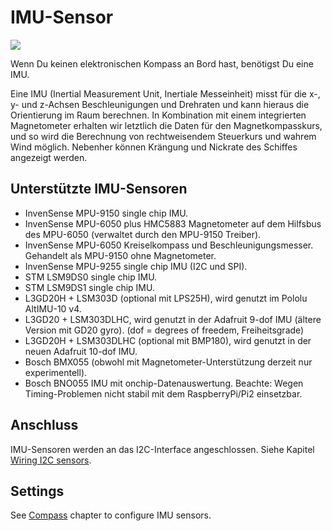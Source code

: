# IMU-Sensor

![](../en/imu.png)

Wenn Du keinen elektronischen Kompass an Bord hast, benötigst Du eine IMU.

Eine IMU \(Inertial Measurement Unit, Inertiale Messeinheit\) misst für die x-, y- und z-Achsen Beschleunigungen und Drehraten und kann hieraus die Orientierung im Raum berechnen. In Kombination mit einem integrierten Magnetometer erhalten wir letztlich die Daten für den Magnetkompasskurs, und so wird die Berechnung von rechtweisendem Steuerkurs und wahrem Wind möglich. Nebenher können Krängung und Nickrate des Schiffes angezeigt werden.

## Unterstützte IMU-Sensoren

* InvenSense MPU-9150 single chip IMU.
* InvenSense MPU-6050 plus HMC5883 Magnetometer auf dem Hilfsbus des MPU-6050 \(verwaltet durch den MPU-9150 Treiber\).
* InvenSense MPU-6050 Kreiselkompass und Beschleunigungsmesser. Gehandelt als MPU-9150 ohne Magnetometer.
* InvenSense MPU-9255 single chip IMU \(I2C und SPI\).
* STM LSM9DS0 single chip IMU.
* STM LSM9DS1 single chip IMU.
* L3GD20H + LSM303D \(optional mit LPS25H\), wird genutzt im Pololu AltIMU-10 v4.
* L3GD20 + LSM303DLHC, wird genutzt in der Adafruit 9-dof IMU \(ältere Version mit GD20 gyro\). \(dof = degrees of freedem, Freiheitsgrade\)
* L3GD20H + LSM303DLHC \(optional mit BMP180\), wird genutzt in der neuen Adafruit 10-dof IMU.
* Bosch BMX055 \(obwohl mit Magnetometer-Unterstützung derzeit nur experimentell\).
* Bosch BNO055 IMU mit onchip-Datenauswertung. Beachte: Wegen Timing-Problemen nicht stabil mit dem RaspberryPi/Pi2 einsetzbar.

## Anschluss

IMU-Sensoren werden an das I2C-Interface angeschlossen. Siehe Kapitel [Wiring I2C sensors](/wiring-i2c-sensors.md).

## Settings

See [Compass](/compass.md) chapter to configure IMU sensors.

